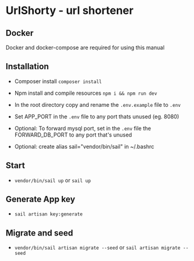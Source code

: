 # UrlShorty - url shortener

## Docker
Docker and docker-compose are required for using this manual

## Installation

* Composer install `composer install` 

* Npm install and compile resources `npm i && npm run dev` 

* In the root directory copy and rename the `.env.example` file to `.env`

* Set APP_PORT in the `.env` file to any port thats unused (eg. 8080)

* Optional: To forward mysql port, set in the `.env` file the FORWARD_DB_PORT to any port that's unused

* Optional: create alias sail="vendor/bin/sail" in ~/.bashrc

## Start
 
* `vendor/bin/sail up` or `sail up`

## Generate App key
* `sail artisan key:generate`
## Migrate and seed

* `vendor/bin/sail artisan migrate --seed` or `sail artisan migrate --seed`
